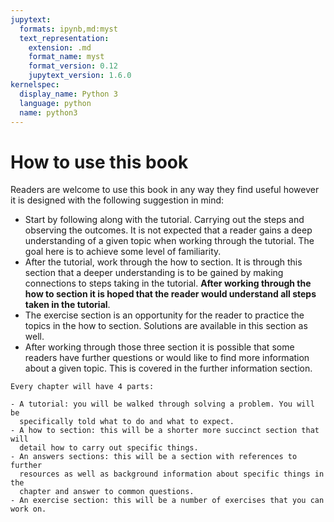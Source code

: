 ```yaml
---
jupytext:
  formats: ipynb,md:myst
  text_representation:
    extension: .md
    format_name: myst
    format_version: 0.12
    jupytext_version: 1.6.0
kernelspec:
  display_name: Python 3
  language: python
  name: python3
---
```


# How to use this book

Readers are welcome to use this book in any way they find useful however it is
designed with the following suggestion in mind:

- Start by following along with the tutorial. Carrying out the steps and
  observing the outcomes. It is not expected that a reader gains a deep
  understanding of a given topic when working through the tutorial. The goal
  here is to achieve some level of familiarity.
- After the tutorial, work through the how to section. It is through this
  section that a deeper understanding is to be gained by making connections to
  steps taking in the tutorial. **After working through the how to section it is
  hoped that the reader would understand all steps taken in the tutorial**.
- The exercise section is an opportunity for the reader to practice the topics
  in the how to section. Solutions are available in this section as well.
- After working through those three section it is possible that some readers
  have further questions or would like to find more information about a
  given topic. This is covered in the further information section.

```{attention}
Every chapter will have 4 parts:

- A tutorial: you will be walked through solving a problem. You will be
  specifically told what to do and what to expect.
- A how to section: this will be a shorter more succinct section that will
  detail how to carry out specific things.
- An answers sections: this will be a section with references to further
  resources as well as background information about specific things in the
  chapter and answer to common questions.
- An exercise section: this will be a number of exercises that you can work on.
```
